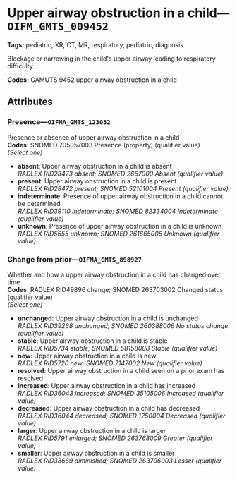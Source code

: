 # Upper airway obstruction in a child—`OIFM_GMTS_009452`

**Tags:** pediatric, XR, CT, MR, respiratory, pediatric, diagnosis

Blockage or narrowing in the child's upper airway leading to respiratory difficulty.

**Codes:** GAMUTS 9452 upper airway obstruction in a child

## Attributes

### Presence—`OIFMA_GMTS_123032`

Presence or absence of upper airway obstruction in a child  
**Codes**: SNOMED 705057003 Presence (property) (qualifier value)  
*(Select one)*

- **absent**: Upper airway obstruction in a child is absent  
_RADLEX RID28473 absent; SNOMED 2667000 Absent (qualifier value)_
- **present**: Upper airway obstruction in a child is present  
_RADLEX RID28472 present; SNOMED 52101004 Present (qualifier value)_
- **indeterminate**: Presence of upper airway obstruction in a child cannot be determined  
_RADLEX RID39110 indeterminate; SNOMED 82334004 Indeterminate (qualifier value)_
- **unknown**: Presence of upper airway obstruction in a child is unknown  
_RADLEX RID5655 unknown; SNOMED 261665006 Unknown (qualifier value)_

### Change from prior—`OIFMA_GMTS_898927`

Whether and how a upper airway obstruction in a child has changed over time  
**Codes**: RADLEX RID49896 change; SNOMED 263703002 Changed status (qualifier value)  
*(Select one)*

- **unchanged**: Upper airway obstruction in a child is unchanged  
_RADLEX RID39268 unchanged; SNOMED 260388006 No status change (qualifier value)_
- **stable**: Upper airway obstruction in a child is stable  
_RADLEX RID5734 stable; SNOMED 58158008 Stable (qualifier value)_
- **new**: Upper airway obstruction in a child is new  
_RADLEX RID5720 new; SNOMED 7147002 New (qualifier value)_
- **resolved**: Upper airway obstruction in a child seen on a prior exam has resolved  
- **increased**: Upper airway obstruction in a child has increased  
_RADLEX RID36043 increased; SNOMED 35105006 Increased (qualifier value)_
- **decreased**: Upper airway obstruction in a child has decreased  
_RADLEX RID36044 decreased; SNOMED 1250004 Decreased (qualifier value)_
- **larger**: Upper airway obstruction in a child is larger  
_RADLEX RID5791 enlarged; SNOMED 263768009 Greater (qualifier value)_
- **smaller**: Upper airway obstruction in a child is smaller  
_RADLEX RID38669 diminished; SNOMED 263796003 Lesser (qualifier value)_